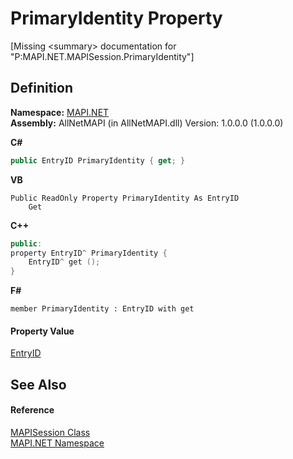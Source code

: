 # PrimaryIdentity Property


\[Missing &lt;summary&gt; documentation for "P:MAPI.NET.MAPISession.PrimaryIdentity"\]



## Definition
**Namespace:** <a href="5bef4637-66f8-16d4-e5f4-4d0da57a1538.md">MAPI.NET</a>  
**Assembly:** AllNetMAPI (in AllNetMAPI.dll) Version: 1.0.0.0 (1.0.0.0)

**C#**
``` C#
public EntryID PrimaryIdentity { get; }
```
**VB**
``` VB
Public ReadOnly Property PrimaryIdentity As EntryID
	Get
```
**C++**
``` C++
public:
property EntryID^ PrimaryIdentity {
	EntryID^ get ();
}
```
**F#**
``` F#
member PrimaryIdentity : EntryID with get
```



#### Property Value
<a href="db2ff999-cb6d-b06d-47cc-55b8797d7482.md">EntryID</a>

## See Also


#### Reference
<a href="565716dd-6368-0783-4ced-5771b200faf1.md">MAPISession Class</a>  
<a href="5bef4637-66f8-16d4-e5f4-4d0da57a1538.md">MAPI.NET Namespace</a>  

